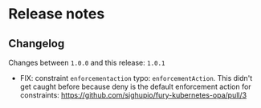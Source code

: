 # Release notes

## Changelog

Changes between `1.0.0` and this release: `1.0.1`

- FIX: constraint `enforcementaction` typo: `enforcementAction`. This didn't get caught before because deny is the
  default enforcement action for constraints: <https://github.com/sighupio/fury-kubernetes-opa/pull/3>
